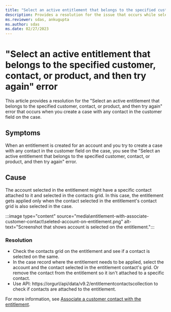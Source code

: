```yaml
---
title: "Select an active entitlement that belongs to the specified customer, contact, or product, and then try again" error
description: Provides a resolution for the issue that occurs while selecting an active entitlement on a case.
ms.reviewer: sdas, ankugupta
ms.author: sdas
ms.date: 02/27/2023
---
```

# "Select an active entitlement that belongs to the specified customer, contact, or product, and then try again" error

This article provides a resolution for the "Select an active entitlement that belongs to the specified customer, contact, or product, and then try again" error that occurs when you create a case with any contact in the customer field on the case.

## Symptoms

When an entitlement is created for an account and you try to create a case with any contact in the customer field on the case, you see the "Select an active entitlement that belongs to the specified customer, contact, or product, and then try again" error.

## Cause

The account selected in the entitlement might have a specific contact attached to it and selected in the contacts grid. In this case, the entitlement gets applied only when the contact selected in the entitlement's contact grid is also selected in the case.

:::image type="content" source="media\entitlement-with-associate-customer-contact\seleted-account-on-entitlement.png" alt-text="Screenshot that shows account is selected on the entitlement.":::

### Resolution

- Check the contacts grid on the entitlement and see if a contact is selected on the same.
- In the case record where the entitlement needs to be applied, select the account and the contact selected in the entitlement contact's grid. Or remove the contact from the entitlement so it isn't attached to a specific contact.
- Use API: https://orgurl/api/data/v9.2/entitlementcontactscollection to check if contacts are attached to the entitlement.

For more information, see [Associate a customer contact with the entitlement](/dynamics365/customer-service/create-entitlement-define-support-terms-customer?tabs=customerserviceadmincenter#associate-a-customer-contact-with-the-entitlement).

